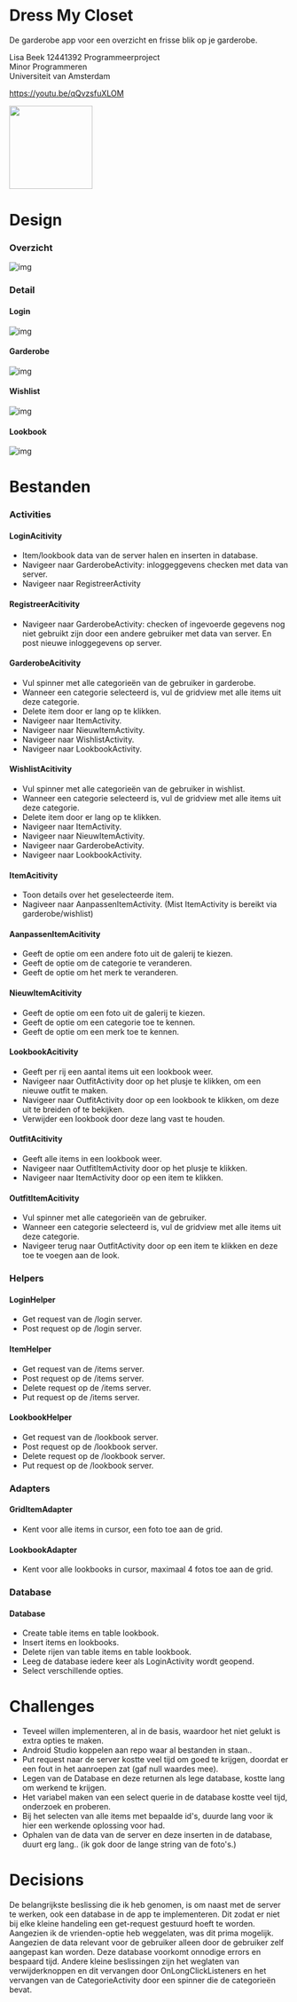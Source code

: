 # Dress My Closet  
  
De garderobe app voor een overzicht en frisse blik op je garderobe.  
  
Lisa Beek 12441392
Programmeerproject  
Minor Programmeren  
Universiteit van Amsterdam  
  
https://youtu.be/qQvzsfuXLOM  
  
<img src="https://github.com/lisa259/MinorProject/blob/master/doc/garderobe.png" width="150">

# Design 
### Overzicht  
![img](https://github.com/lisa259/MinorProject/blob/master/doc/eind2.png)  
  
### Detail  
#### Login  
![img](https://github.com/lisa259/MinorProject/blob/master/doc/logind.png)  
  
#### Garderobe  
![img](https://github.com/lisa259/MinorProject/blob/master/doc/garderobed.png) 
  
#### Wishlist  
![img](https://github.com/lisa259/MinorProject/blob/master/doc/wishlistd.png) 
  
#### Lookbook  
![img](https://github.com/lisa259/MinorProject/blob/master/doc/lookbookd.png) 
  
# Bestanden  
### Activities  
#### LoginAcitivity  
- Item/lookbook data van de server halen en inserten in database.  
- Navigeer naar GarderobeActivity: inloggeggevens checken met data van server.  
- Navigeer naar RegistreerActivity
  
#### RegistreerAcitivity  
- Navigeer naar GarderobeActivity: checken of ingevoerde gegevens nog niet gebruikt zijn door een andere gebruiker met data van server. En post nieuwe inloggegevens op server.  
  
#### GarderobeAcitivity  
- Vul spinner met alle categorieën van de gebruiker in garderobe. 
- Wanneer een categorie selecteerd is, vul de gridview met alle items uit deze categorie. 
- Delete item door er lang op te klikken.  
- Navigeer naar ItemActivity.  
- Navigeer naar NieuwItemActivity.  
- Navigeer naar WishlistActivity.  
- Navigeer naar LookbookActivity.  
  
#### WishlistAcitivity  
- Vul spinner met alle categorieën van de gebruiker in wishlist. 
- Wanneer een categorie selecteerd is, vul de gridview met alle items uit deze categorie. 
- Delete item door er lang op te klikken.  
- Navigeer naar ItemActivity.  
- Navigeer naar NieuwItemActivity.  
- Navigeer naar GarderobeActivity.  
- Navigeer naar LookbookActivity.  
  
#### ItemAcitivity  
- Toon details over het geselecteerde item.  
- Nagiveer naar AanpassenItemActivity. (Mist ItemActivity is bereikt via garderobe/wishlist)
  
#### AanpassenItemAcitivity  
- Geeft de optie om een andere foto uit de galerij te kiezen.  
- Geeft de optie om de categorie te veranderen.  
- Geeft de optie om het merk te veranderen.  
  
#### NieuwItemAcitivity  
- Geeft de optie om een foto uit de galerij te kiezen.  
- Geeft de optie om een categorie toe te kennen.  
- Geeft de optie om een merk toe te kennen. 
  
#### LookbookAcitivity  
- Geeft per rij een aantal items uit een lookbook weer.  
- Navigeer naar OutfitActivity door op het plusje te klikken, om een nieuwe outfit te maken.  
- Navigeer naar OutfitActivity door op een lookbook te klikken, om deze uit te breiden of te bekijken.  
- Verwijder een lookbook door deze lang vast te houden.  
  
#### OutfitAcitivity  
- Geeft alle items in een lookbook weer.  
- Navigeer naar OutfitItemActivity door op het plusje te klikken.  
- Navigeer naar ItemActivity door op een item te klikken.  
  
#### OutfitItemAcitivity  
- Vul spinner met alle categorieën van de gebruiker. 
- Wanneer een categorie selecteerd is, vul de gridview met alle items uit deze categorie.  
- Navigeer terug naar OutfitActivity door op een item te klikken en deze toe te voegen aan de look.  
   
### Helpers  
#### LoginHelper 
- Get request van de /login server.  
- Post request op de /login server.  
  
#### ItemHelper 
- Get request van de /items server.  
- Post request op de /items server.  
- Delete request op de /items server.  
- Put request op de /items server.  
  
#### LookbookHelper 
- Get request van de /lookbook server.  
- Post request op de /lookbook server.  
- Delete request op de /lookbook server.  
- Put request op de /lookbook server. 
  
### Adapters  
#### GridItemAdapter  
- Kent voor alle items in cursor, een foto toe aan de grid.  
  
#### LookbookAdapter 
- Kent voor alle lookbooks in cursor, maximaal 4 fotos toe aan de grid.  
    
### Database 
#### Database 
- Create table items en table lookbook.  
- Insert items en lookbooks.  
- Delete rijen van table items en table lookbook.  
- Leeg de database iedere keer als LoginActivity wordt geopend.  
- Select verschillende opties.  
  
# Challenges  
- Teveel willen implementeren, al in de basis, waardoor het niet gelukt is extra opties te maken.  
- Android Studio koppelen aan repo waar al bestanden in staan..  
- Put request naar de server kostte veel tijd om goed te krijgen, doordat er een fout in het aanroepen zat (gaf null waardes mee).  
- Legen van de Database en deze returnen als lege database, kostte lang om werkend te krijgen.  
- Het variabel maken van een select querie in de database kostte veel tijd, onderzoek en proberen.  
- Bij het selecten van alle items met bepaalde id's, duurde lang voor ik hier een werkende oplossing voor had.  
- Ophalen van de data van de server en deze inserten in de database, duurt erg lang.. (ik gok door de lange string van de foto's.)  
  
# Decisions  
De belangrijkste beslissing die ik heb genomen, is om naast met de server te werken, ook een database in de app te implementeren. Dit zodat er niet bij elke kleine handeling een get-request gestuurd hoeft te worden. Aangezien ik de vrienden-optie heb weggelaten, was dit prima mogelijk. Aangezien de data relevant voor de gebruiker alleen door de gebruiker zelf aangepast kan worden. Deze database voorkomt onnodige errors en bespaard tijd. Andere kleine beslissingen zijn het weglaten van verwijderknoppen en dit vervangen door OnLongClickListeners en het vervangen van de CategorieActivity door een spinner die de categorieën bevat.  

